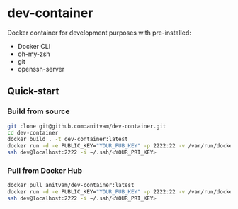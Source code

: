 # dev-container
Docker container for development purposes with pre-installed:
- Docker CLI
- oh-my-zsh
- git
- openssh-server

## Quick-start

### Build from source

```bash
git clone git@github.com:anitvam/dev-container.git
cd dev-container
docker build . -t dev-container:latest
docker run -d -e PUBLIC_KEY="YOUR_PUB_KEY" -p 2222:22 -v /var/run/docker.sock:/var/run/docker.sock dev-container:latest
ssh dev@localhost:2222 -i ~/.ssh/<YOUR_PRI_KEY>
```

### Pull from Docker Hub

```bash
docker pull anitvam/dev-container:latest
docker run -d -e PUBLIC_KEY="YOUR_PUB_KEY" -p 2222:22 -v /var/run/docker.sock:/var/run/docker.sock dev-container:latest
ssh dev@localhost:2222 -i ~/.ssh/<YOUR_PRI_KEY>
```
